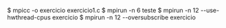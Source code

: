 $ mpicc -o exercicio exercicio1.c
$ mpirun -n 6 teste
$ mpirun -n 12 --use-hwthread-cpus exercicio
$ mpirun -n 12 --oversubscribe exercicio

